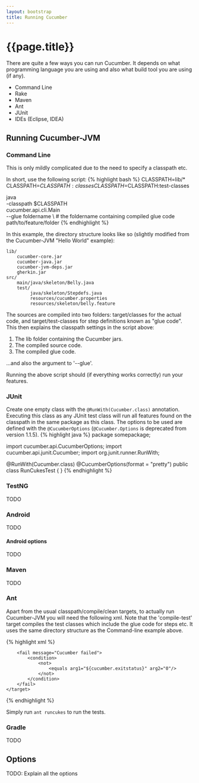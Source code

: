 ```yaml
---
layout: bootstrap
title: Running Cucumber
---
```

# {{page.title}}

There are quite a few ways you can run Cucumber. It depends on what programming language you are using and also what build tool
you are using (if any).

* Command Line
* Rake
* Maven
* Ant
* JUnit
* IDEs (Eclipse, IDEA)
 
## Running Cucumber-JVM
### Command Line
This is only mildly complicated due to the need to specify a classpath etc.

In short, use the following script:
{% highlight bash %}
CLASSPATH=lib/*
CLASSPATH=$CLASSPATH:classes
CLASSPATH=$CLASSPATH:test-classes

java \
    -classpath $CLASSPATH \
    cucumber.api.cli.Main \
    --glue foldername \ # the foldername containing compiled glue code
    path/to/feature/folder
{% endhighlight %}

In this example, the directory structure looks like so (slightly modified from the Cucumber-JVM "Hello World" example):

```
lib/
    cucumber-core.jar
    cucumber-java.jar
    cucumber-jvm-deps.jar
    gherkin.jar
src/
    main/java/skeleton/Belly.java
    test/
         java/skeleton/Stepdefs.java
         resources/cucumber.properties
         resources/skeleton/belly.feature
```

The sources are compiled into two folders: target/classes for the actual code, and target/test-classes for step definitions known as "glue code".
This then explains the classpath settings in the script above:

1. The lib folder containing the Cucumber jars.
2. The compiled source code.
3. The compiled glue code.

...and also the argument to '--glue'.

Running the above script should (if everything works correctly) run your features.

### JUnit
Create one empty class with the `@RunWith(Cucumber.class)` annotation. 
Executing this class as any JUnit test class will run all features found on the classpath in the same package as this class.
The options to be used are defined with the `@CucumberOptions` (`@Cucumber.Options` is deprecated from version 1.1.5).
{% highlight java %}
package somepackage;

import cucumber.api.CucumberOptions;
import cucumber.api.junit.Cucumber;
import org.junit.runner.RunWith;

@RunWith(Cucumber.class)
@CucumberOptions(format = "pretty")
public class RunCukesTest {
}
{% endhighlight %}
### TestNG
TODO

### Android
TODO

#### Android options
TODO

### Maven
TODO

### Ant
Apart from the usual classpath/compile/clean targets, to actually run Cucumber-JVM you will need the following xml.
Note that the 'compile-test' target compiles the test classes which include the glue code for steps etc.
It uses the same directory structure as the Command-line example above.

{% highlight xml %}
    <target name="runcukes" depends="compile-test">
        <java classname="cucumber.api.cli.Main" fork="true" 
            failonerror="false" resultproperty="cucumber.exitstatus">
            <classpath refid="classpath"/>
            <arg value="--glue"/>
            <arg value="skeleton"/>
            <arg value="src/test/resources"/>
        </java>

        <fail message="Cucumber failed">
            <condition>
                <not>
                    <equals arg1="${cucumber.exitstatus}" arg2="0"/>
                </not>
            </condition>
        </fail>
    </target>
{% endhighlight %}

Simply run `ant runcukes` to run the tests.

### Gradle
TODO

## Options

TODO: Explain all the options
